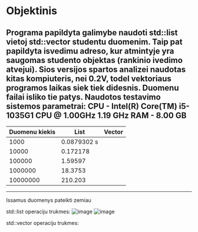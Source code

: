 # Objektinis
Programa papildyta galimybe naudoti std::list vietoj std::vector studentu duomenim. Taip pat papildyta isvedimu adreso, kur atmintyje yra saugomas studento objektas (rankinio ivedimo atvejui).
Sios versijos spartos analizei naudotas kitas kompiuteris, nei 0.2V, todel vektoriaus programos laikas siek tiek didesnis. Duomenu failai isliko tie patys.
Naudotos testavimo sistemos parametrai: 
CPU - Intel(R) Core(TM) i5-1035G1 CPU @ 1.00GHz   1.19 GHz
RAM - 8.00 GB
---
| Duomenu kiekis|List|Vector|
|---|---|---|
| 1000  | 0.0879302 s |
| 10000 | 0.172178  |
| 100000  | 1.59597  |
| 1000000  | 18.3753  |
| 10000000  | 210.203  |
---

Issamus duomenys pateikti zemiau

std::list operaciju trukmes:
![image](https://github.com/MartynasTap/Objektinis/assets/145481815/c275debb-d89b-4bce-9305-501490bc6399)
![image](https://github.com/MartynasTap/Objektinis/assets/145481815/6ba8f083-1e65-4679-862b-d677cf06c97f)

std::vector operaciju trukmes:

